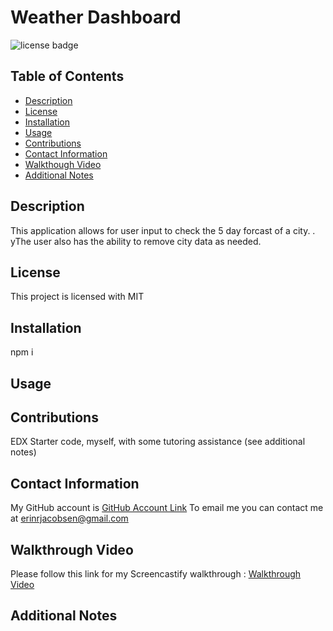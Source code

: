 # Weather Dashboard
  ![license badge](https://img.shields.io/badge/license-MIT-blue)
## Table of Contents
* [Description](#description)
* [License](#license)
* [Installation](#installation)
* [Usage](#usage)
* [Contributions](#contributions)
* [Contact Information](#contact-information)
* [Walkthough Video](#walkthrough-video)
* [Additional Notes](#additional-notes)

## Description
This application allows for user input to check the 5 day forcast of a city. . yThe user also has the ability to remove city data as needed. 

## License
This project is licensed with MIT

## Installation 
npm i


## Usage



## Contributions
EDX Starter code, myself, with some tutoring assistance (see additional notes)

## Contact Information
My GitHub account is [GitHub Account Link](https://github.com/achensen)
To email me you can contact me at erinrjacobsen@gmail.com

## Walkthrough Video
Please follow this link for my Screencastify walkthrough : [Walkthrough Video]()

## Additional Notes 
 